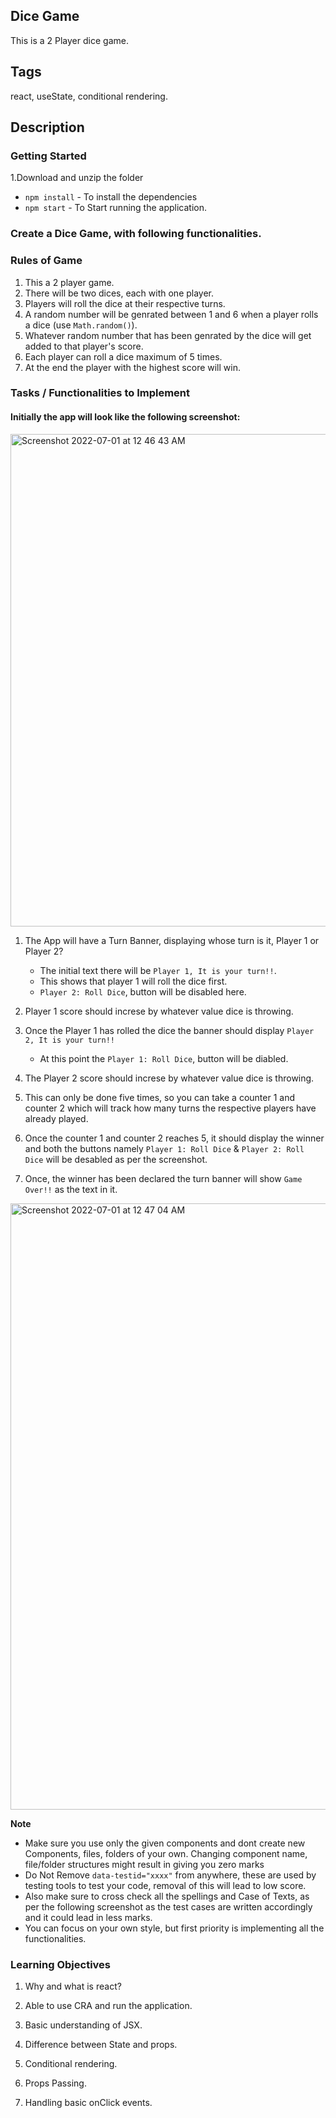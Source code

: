 ## Dice Game 
This is a 2 Player dice game.


## Tags
react, useState, conditional rendering.


## Description

### Getting Started

1.Download and unzip the folder
   - `npm install` - To install the dependencies
   - `npm start` - To Start running the application.

### Create a Dice Game, with following functionalities.

### Rules of Game

1. This a 2 player game.
2. There will be two dices, each with one player.
2. Players will roll the dice at their respective turns.
3. A random number will be genrated between 1 and 6 when a player rolls a dice (use `Math.random()`).
4. Whatever random number that has been genrated by the dice will get added to that player's score.
5. Each player can roll a dice maximum of 5 times.
6. At the end the player with the highest score will win.
‌
### Tasks / Functionalities to Implement

#### Initially the app will look like the following screenshot:

<img width="788" alt="Screenshot 2022-07-01 at 12 46 43 AM" src="https://user-images.githubusercontent.com/83001524/176759887-598278d0-be55-40c2-afa3-13f06b879ac4.png">

1. The App will have a Turn Banner, displaying whose turn is it, Player 1 or Player 2?
    - The initial text there will be `Player 1, It is your turn!!`.
    - This shows that player 1 will roll the dice first.
    - `Player 2: Roll Dice`, button will be disabled here.

2. Player 1 score should increse by whatever value dice is throwing.

3. Once the Player 1 has rolled the dice the banner should display `Player 2, It is your turn!!`
    - At this point the `Player 1: Roll Dice`, button will be diabled.

4. The Player 2 score should increse by whatever value dice is throwing.

5. This can only be done five times, so you can take a counter 1 and counter 2 which will track how many turns the respective players have already played.

6. Once the counter 1 and counter 2  reaches 5, it should display the winner and both the buttons namely `Player 1: Roll Dice` & `Player 2: Roll Dice` will be desabled as per the screenshot.

6. Once, the winner has been declared the turn banner will show `Game Over!!` as the text in it.

<img width="970" alt="Screenshot 2022-07-01 at 12 47 04 AM" src="https://user-images.githubusercontent.com/83001524/176760207-a0a0d6a3-c629-4793-a9c0-ad8488dfc354.png">

**Note** 
- Make sure you use only the given components and dont create new Components, files, folders of your own. Changing component name, file/folder structures might result in giving you zero marks
- Do Not Remove `data-testid="xxxx"` from anywhere, these are used by testing tools to test your code, removal of this will lead to low score.
- Also make sure to cross check all the spellings and Case of Texts, as per the following screenshot as the test cases are written accordingly and it could lead in less marks.
- You can focus on your own style, but first priority is implementing all the functionalities.

### Learning Objectives

1. Why and what is react?
2. Able to use CRA  and run the application.
3. Basic understanding of JSX.
4. Difference between State and props.
5. Conditional rendering.
6. Props Passing.

7. Handling basic onClick events.
